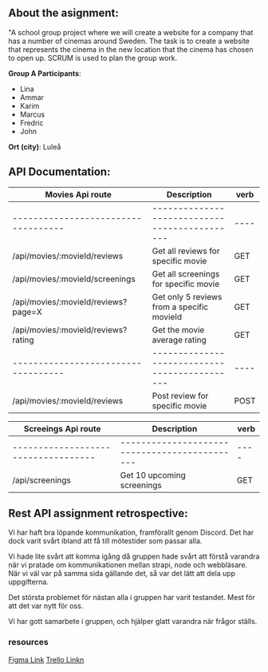 ## About the asignment:

"A school group project where we will create a website for a company that has a number of cinemas around Sweden.
The task is to create a website that represents the cinema in the new location that the cinema has chosen to open up.
SCRUM is used to plan the group work.

**Group A Participants**:
- Lina
- Ammar
- Karim
- Marcus
- Fredric
- John

**Ort (city)**: Luleå

## API Documentation:

| **Movies** Api route | Description | verb |
| ----------------------------------- | --------------------------------------------- | ---- |
| ----------------------------------- | --------------------------------------------- | ---- |
| /api/movies/:movieId/reviews | Get all reviews for specific movie | GET |
| /api/movies/:movieId/screenings | Get all screenings for specific movie | GET |
| /api/movies/:movieId/reviews?page=X | Get  only 5 reviews from a specific movieId | GET |
| /api/movies/:movieId/reviews?rating | Get the movie average rating | GET |
| ----------------------------------- | --------------------------------------------- | ---- |
| /api/movies/:movieId/reviews | Post review for specific movie| POST |



| **Screeings** Api route | Description | verb |
| ----------------------------------- | --------------------------------------------- | ---- |
| ----------------------------------- | --------------------------------------------- | ---- |
| /api/screenings | Get 10 upcoming screenings | GET |


## Rest API assignment retrospective:

Vi har haft bra löpande kommunikation, framförallt genom Discord.
Det har dock varit svårt ibland att få till mötestider som passar alla.

Vi hade lite svårt att komma igång då gruppen hade svårt att förstå varandra när vi pratade om kommunikationen mellan strapi, node och webbläsare.
När vi väl var på samma sida gällande det, så var det lätt att dela upp uppgifterna.

Det största problemet för nästan alla i gruppen har varit testandet. Mest för att det var nytt för oss.

Vi har gott samarbete i gruppen, och hjälper glatt varandra när frågor ställs.


### resources
[Figma Link](https://www.figma.com/file/hwAMfoHaiLQgxCkEvLuuoA/KinoRestUppgift?node-id=0%3A1)
[Trello Linkn](https://trello.com/b/63vmxs4r/kanban-kino)

